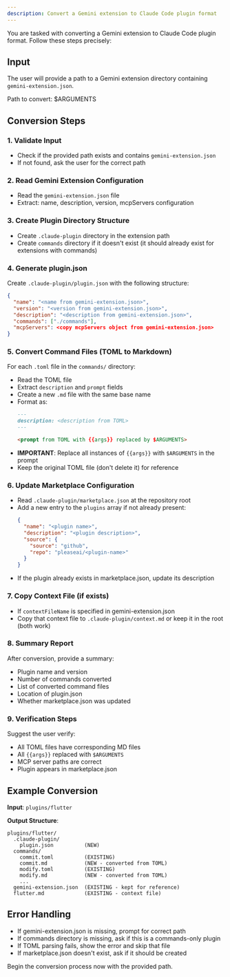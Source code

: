 ```yaml
---
description: Convert a Gemini extension to Claude Code plugin format
---
```


You are tasked with converting a Gemini extension to Claude Code plugin format. Follow these steps precisely:

## Input
The user will provide a path to a Gemini extension directory containing `gemini-extension.json`.

Path to convert: $ARGUMENTS

## Conversion Steps

### 1. Validate Input
- Check if the provided path exists and contains `gemini-extension.json`
- If not found, ask the user for the correct path

### 2. Read Gemini Extension Configuration
- Read the `gemini-extension.json` file
- Extract: name, description, version, mcpServers configuration

### 3. Create Plugin Directory Structure
- Create `.claude-plugin` directory in the extension path
- Create `commands` directory if it doesn't exist (it should already exist for extensions with commands)

### 4. Generate plugin.json
Create `.claude-plugin/plugin.json` with the following structure:
```json
{
  "name": "<name from gemini-extension.json>",
  "version": "<version from gemini-extension.json>",
  "description": "<description from gemini-extension.json>",
  "commands": ["./commands"],
  "mcpServers": <copy mcpServers object from gemini-extension.json>
}
```

### 5. Convert Command Files (TOML to Markdown)
For each `.toml` file in the `commands/` directory:
- Read the TOML file
- Extract `description` and `prompt` fields
- Create a new `.md` file with the same base name
- Format as:
  ```markdown
  ---
  description: <description from TOML>
  ---

  <prompt from TOML with {{args}} replaced by $ARGUMENTS>
  ```
- **IMPORTANT**: Replace all instances of `{{args}}` with `$ARGUMENTS` in the prompt
- Keep the original TOML file (don't delete it) for reference

### 6. Update Marketplace Configuration
- Read `.claude-plugin/marketplace.json` at the repository root
- Add a new entry to the `plugins` array if not already present:
  ```json
  {
    "name": "<plugin name>",
    "description": "<plugin description>",
    "source": {
      "source": "github",
      "repo": "pleaseai/<plugin-name>"
    }
  }
  ```
- If the plugin already exists in marketplace.json, update its description

### 7. Copy Context File (if exists)
- If `contextFileName` is specified in gemini-extension.json
- Copy that context file to `.claude-plugin/context.md` or keep it in the root (both work)

### 8. Summary Report
After conversion, provide a summary:
- Plugin name and version
- Number of commands converted
- List of converted command files
- Location of plugin.json
- Whether marketplace.json was updated

### 9. Verification Steps
Suggest the user verify:
- All TOML files have corresponding MD files
- All `{{args}}` replaced with `$ARGUMENTS`
- MCP server paths are correct
- Plugin appears in marketplace.json

## Example Conversion

**Input**: `plugins/flutter`

**Output Structure**:
```
plugins/flutter/
  .claude-plugin/
    plugin.json          (NEW)
  commands/
    commit.toml          (EXISTING)
    commit.md            (NEW - converted from TOML)
    modify.toml          (EXISTING)
    modify.md            (NEW - converted from TOML)
    ...
  gemini-extension.json  (EXISTING - kept for reference)
  flutter.md             (EXISTING - context file)
```

## Error Handling
- If gemini-extension.json is missing, prompt for correct path
- If commands directory is missing, ask if this is a commands-only plugin
- If TOML parsing fails, show the error and skip that file
- If marketplace.json doesn't exist, ask if it should be created

Begin the conversion process now with the provided path.